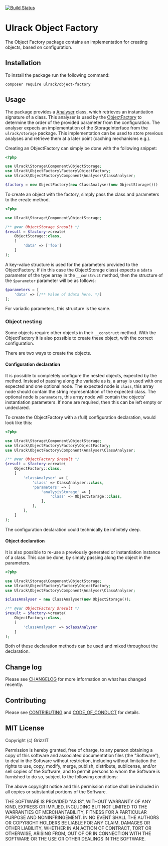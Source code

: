 [![Build Status](https://travis-ci.com/ulrack/object-factory.svg?branch=master)](https://travis-ci.com/ulrack/object-factory)

# Ulrack Object Factory

The Object Factory package contains an implementation for creating objects,
based on configuration.

## Installation

To install the package run the following command:

```
composer require ulrack/object-factory
```

## Usage

The package provides a [Analyser](src/Component/Analyser/ClassAnalyser.php)
class, which retrieves an instantiation signature of a class.
This analyser is used by the [ObjectFactory](src/Factory/ObjectFactory.php) to
determine the order of the provided parameter from the configuration.
The analyser expects an implementation of the StorageInterface from the
`ulrack/storage` package.
This implementation can be used to store previous analyses and retrieve them at
a later point (caching mechanisms e.g.).

Creating an ObjectFactory can simply be done with the following snippet:
```php
<?php

use Ulrack\Storage\Component\ObjectStorage;
use Ulrack\ObjectFactory\Factory\ObjectFactory;
use Ulrack\ObjectFactory\Component\Analyser\ClassAnalyser;

$factory = new ObjectFactory(new ClassAnalyser(new ObjectStorage()))
```

To create an object with the factory, simply pass the class and parameters to
the create method.

```php
<?php

use Ulrack\Storage\Component\ObjectStorage;

/** @var ObjectStorage $result */
$result = $factory->create(
    ObjectStorage::class,
    [
        'data' => ['foo']
    ]
);
```

A key-value structure is used for the parameters provided to the ObjectFactory.
If (in this case the ObjectStorage class) expects a `$data` parameter of the
type array in the `__construct` method, then the structure of the `$parameter`
parameter will be as follows:
```php
$parameters = [
    'data' => [/** Value of $data here. */]
];
```

For variadic parameters, this structure is the same.

### Object nesting

Some objects require other objects in their `__construct` method. With the
ObjectFactory it is also possible to create these object, with the correct
configuration.

There are two ways to create the objects.

#### Configuration declaration

It is possible to completely configure the nested objects, expected by the method.
Instead of passing along the variable as is, a array is used with one expected
and one optional node. The expected node is `class`, this array node should contain
the string representation of the expected class. The optional node is `parameters`,
this array node will contain the objects' instantiation parameters. If none are
required, then this can be left empty or undeclared.

To create the ObjectFactory with a (full) configuration declaration, would look
like this:
```php
<?php

use Ulrack\Storage\Component\ObjectStorage;
use Ulrack\ObjectFactory\Factory\ObjectFactory;
use Ulrack\ObjectFactory\Component\Analyser\ClassAnalyser;

/** @var ObjectFactory $result */
$result = $factory->create(
    ObjectFactory::class,
    [
        'classAnalyser' => [
            'class' => ClassAnalyser::class,
            'parameters' => [
                'analysisStorage' => [
                    'class' => ObjectStorage::class,
                ],
            ],
        ],
    ]
);
```

The configuration declaration could technically be infinitely deep.

#### Object declaration

It is also possible to re-use a previously generated or instantiation instance
of a class. This can be done, by simply passing along the object in the parameters.

```php
<?php

use Ulrack\Storage\Component\ObjectStorage;
use Ulrack\ObjectFactory\Factory\ObjectFactory;
use Ulrack\ObjectFactory\Component\Analyser\ClassAnalyser;

$classAnalyser = new ClassAnalyser(new ObjectStorage());

/** @var ObjectFactory $result */
$result = $factory->create(
    ObjectFactory::class,
    [
        'classAnalyser' => $classAnalyser
    ]
);
```

Both of these declaration methods can be used and mixed throughout the declaration.

## Change log

Please see [CHANGELOG](CHANGELOG.md) for more information on what has changed recently.

## Contributing

Please see [CONTRIBUTING](CONTRIBUTING.md) and [CODE_OF_CONDUCT](CODE_OF_CONDUCT.md) for details.

## MIT License

Copyright (c) GrizzIT

Permission is hereby granted, free of charge, to any person obtaining a copy
of this software and associated documentation files (the "Software"), to deal
in the Software without restriction, including without limitation the rights
to use, copy, modify, merge, publish, distribute, sublicense, and/or sell
copies of the Software, and to permit persons to whom the Software is
furnished to do so, subject to the following conditions:

The above copyright notice and this permission notice shall be included in all
copies or substantial portions of the Software.

THE SOFTWARE IS PROVIDED "AS IS", WITHOUT WARRANTY OF ANY KIND, EXPRESS OR
IMPLIED, INCLUDING BUT NOT LIMITED TO THE WARRANTIES OF MERCHANTABILITY,
FITNESS FOR A PARTICULAR PURPOSE AND NONINFRINGEMENT. IN NO EVENT SHALL THE
AUTHORS OR COPYRIGHT HOLDERS BE LIABLE FOR ANY CLAIM, DAMAGES OR OTHER
LIABILITY, WHETHER IN AN ACTION OF CONTRACT, TORT OR OTHERWISE, ARISING FROM,
OUT OF OR IN CONNECTION WITH THE SOFTWARE OR THE USE OR OTHER DEALINGS IN THE
SOFTWARE.
